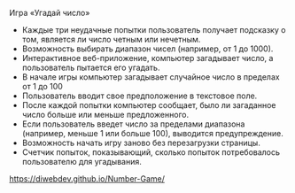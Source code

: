 Игра «Угадай число»

- Каждые три неудачные попытки пользователь получает подсказку о том, является ли число четным или нечетным.
- Возможность выбирать диапазон чисел (например, от 1 до 1000).
- Интерактивное веб-приложение, компьютер загадывает число, а пользователь пытается его угадать.
- В начале игры компьютер загадывает случайное число в пределах от 1 до 100
- Пользователь вводит свое предположение в текстовое поле.
- После каждой попытки компьютер сообщает, было ли загаданное число больше или меньше предложенного.
- Если пользователь введет число за пределами диапазона (например, меньше 1 или больше 100), выводится предупреждение.
- Возможность начать игру заново без перезагрузки страницы.
- Счетчик попыток, показывающий, сколько попыток потребовалось пользователю для угадывания.

https://diwebdev.github.io/Number-Game/
